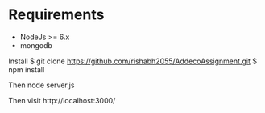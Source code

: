 # Requirements
- NodeJs >= 6.x
- mongodb

Install
$ git clone https://github.com/rishabh2055/AddecoAssignment.git
$ npm install

Then node server.js

Then visit http://localhost:3000/
